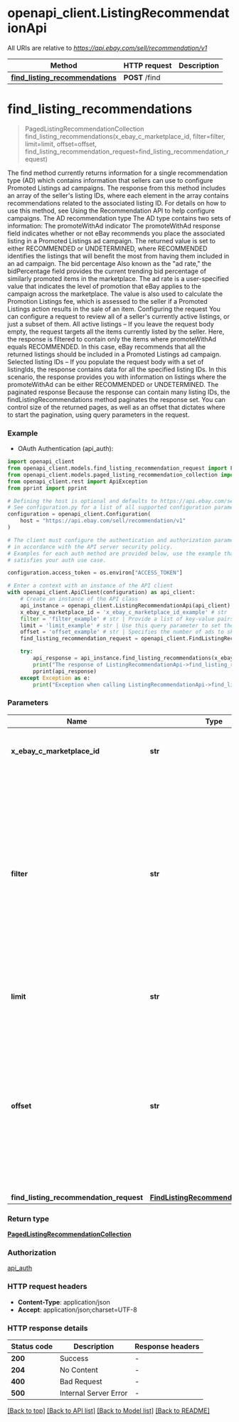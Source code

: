 # openapi_client.ListingRecommendationApi

All URIs are relative to *https://api.ebay.com/sell/recommendation/v1*

Method | HTTP request | Description
------------- | ------------- | -------------
[**find_listing_recommendations**](ListingRecommendationApi.md#find_listing_recommendations) | **POST** /find | 


# **find_listing_recommendations**
> PagedListingRecommendationCollection find_listing_recommendations(x_ebay_c_marketplace_id, filter=filter, limit=limit, offset=offset, find_listing_recommendation_request=find_listing_recommendation_request)



The find method currently returns information for a single recommendation type (AD) which contains information that sellers can use to configure Promoted Listings ad campaigns. The response from this method includes an array of the seller's listing IDs, where each element in the array contains recommendations related to the associated listing ID. For details on how to use this method, see Using the Recommendation API to help configure campaigns. The AD recommendation type The AD type contains two sets of information: The promoteWithAd indicator The promoteWithAd response field indicates whether or not eBay recommends you place the associated listing in a Promoted Listings ad campaign. The returned value is set to either RECOMMENDED or UNDETERMINED, where RECOMMENDED identifies the listings that will benefit the most from having them included in an ad campaign. The bid percentage Also known as the &quot;ad rate,&quot; the bidPercentage field provides the current trending bid percentage of similarly promoted items in the marketplace. The ad rate is a user-specified value that indicates the level of promotion that eBay applies to the campaign across the marketplace. The value is also used to calculate the Promotion Listings fee, which is assessed to the seller if a Promoted Listings action results in the sale of an item. Configuring the request You can configure a request to review all of a seller's currently active listings, or just a subset of them. All active listings &ndash; If you leave the request body empty, the request targets all the items currently listed by the seller. Here, the response is filtered to contain only the items where promoteWithAd equals RECOMMENDED. In this case, eBay recommends that all the returned listings should be included in a Promoted Listings ad campaign. Selected listing IDs &ndash; If you populate the request body with a set of listingIds, the response contains data for all the specified listing IDs. In this scenario, the response provides you with information on listings where the promoteWithAd can be either RECOMMENDED or UNDETERMINED. The paginated response Because the response can contain many listing IDs, the findListingRecommendations method paginates the response set. You can control size of the returned pages, as well as an offset that dictates where to start the pagination, using query parameters in the request.

### Example

* OAuth Authentication (api_auth):

```python
import openapi_client
from openapi_client.models.find_listing_recommendation_request import FindListingRecommendationRequest
from openapi_client.models.paged_listing_recommendation_collection import PagedListingRecommendationCollection
from openapi_client.rest import ApiException
from pprint import pprint

# Defining the host is optional and defaults to https://api.ebay.com/sell/recommendation/v1
# See configuration.py for a list of all supported configuration parameters.
configuration = openapi_client.Configuration(
    host = "https://api.ebay.com/sell/recommendation/v1"
)

# The client must configure the authentication and authorization parameters
# in accordance with the API server security policy.
# Examples for each auth method are provided below, use the example that
# satisfies your auth use case.

configuration.access_token = os.environ["ACCESS_TOKEN"]

# Enter a context with an instance of the API client
with openapi_client.ApiClient(configuration) as api_client:
    # Create an instance of the API class
    api_instance = openapi_client.ListingRecommendationApi(api_client)
    x_ebay_c_marketplace_id = 'x_ebay_c_marketplace_id_example' # str | Use this header to specify the eBay marketplace where you list the items for which you want to get recommendations.
    filter = 'filter_example' # str | Provide a list of key-value pairs to specify the criteria you want to use to filter the response. In the list, separate each filter key from its associated value with a colon (&quot;:&quot;). Currently, the only supported filter value is recommendationTypes and it supports only the (&quot;AD&quot;) type. Follow the recommendationTypes specifier with the filter type(s) enclosed in curly braces (&quot;{ }&quot;), and separate multiple types with commas. Example: filter=recommendationTypes:{AD} Default: recommendationTypes:{AD} (optional)
    limit = 'limit_example' # str | Use this query parameter to set the maximum number of ads to return on a page from the paginated response. Default: 10 Maximum: 500 (optional)
    offset = 'offset_example' # str | Specifies the number of ads to skip in the result set before returning the first ad in the paginated response. Combine offset with the limit query parameter to control the items returned in the response. For example, if you supply an offset of 0 and a limit of 10, the first page of the response contains the first 10 items from the complete list of items retrieved by the call. If offset is 10 and limit is 20, the first page of the response contains items 11-30 from the complete result set. Default: 0 (optional)
    find_listing_recommendation_request = openapi_client.FindListingRecommendationRequest() # FindListingRecommendationRequest |  (optional)

    try:
        api_response = api_instance.find_listing_recommendations(x_ebay_c_marketplace_id, filter=filter, limit=limit, offset=offset, find_listing_recommendation_request=find_listing_recommendation_request)
        print("The response of ListingRecommendationApi->find_listing_recommendations:\n")
        pprint(api_response)
    except Exception as e:
        print("Exception when calling ListingRecommendationApi->find_listing_recommendations: %s\n" % e)
```



### Parameters


Name | Type | Description  | Notes
------------- | ------------- | ------------- | -------------
 **x_ebay_c_marketplace_id** | **str**| Use this header to specify the eBay marketplace where you list the items for which you want to get recommendations. | 
 **filter** | **str**| Provide a list of key-value pairs to specify the criteria you want to use to filter the response. In the list, separate each filter key from its associated value with a colon (&amp;quot;:&amp;quot;). Currently, the only supported filter value is recommendationTypes and it supports only the (&amp;quot;AD&amp;quot;) type. Follow the recommendationTypes specifier with the filter type(s) enclosed in curly braces (&amp;quot;{ }&amp;quot;), and separate multiple types with commas. Example: filter&#x3D;recommendationTypes:{AD} Default: recommendationTypes:{AD} | [optional] 
 **limit** | **str**| Use this query parameter to set the maximum number of ads to return on a page from the paginated response. Default: 10 Maximum: 500 | [optional] 
 **offset** | **str**| Specifies the number of ads to skip in the result set before returning the first ad in the paginated response. Combine offset with the limit query parameter to control the items returned in the response. For example, if you supply an offset of 0 and a limit of 10, the first page of the response contains the first 10 items from the complete list of items retrieved by the call. If offset is 10 and limit is 20, the first page of the response contains items 11-30 from the complete result set. Default: 0 | [optional] 
 **find_listing_recommendation_request** | [**FindListingRecommendationRequest**](FindListingRecommendationRequest.md)|  | [optional] 

### Return type

[**PagedListingRecommendationCollection**](PagedListingRecommendationCollection.md)

### Authorization

[api_auth](../README.md#api_auth)

### HTTP request headers

 - **Content-Type**: application/json
 - **Accept**: application/json;charset=UTF-8

### HTTP response details

| Status code | Description | Response headers |
|-------------|-------------|------------------|
**200** | Success |  -  |
**204** | No Content |  -  |
**400** | Bad Request |  -  |
**500** | Internal Server Error |  -  |

[[Back to top]](#) [[Back to API list]](../README.md#documentation-for-api-endpoints) [[Back to Model list]](../README.md#documentation-for-models) [[Back to README]](../README.md)

